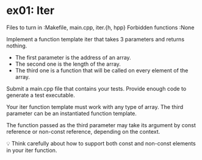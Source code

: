 # ex01: Iter
Files to turn in :Makefile, main.cpp, iter.{h, hpp}
Forbidden functions :None

Implement a function template iter that takes 3 parameters and returns nothing.
- The first parameter is the address of an array.
- The second one is the length of the array.
- The third one is a function that will be called on every element of the array.

Submit a main.cpp file that contains your tests.
Provide enough code to generate a test executable.

Your iter function template must work with any type of array.
The third parameter can be an instantiated function template.

The function passed as the third parameter may take its argument
by const reference or non-const reference, depending on the context.

💡 Think carefully about how to support both const and non-const
elements in your iter function.
